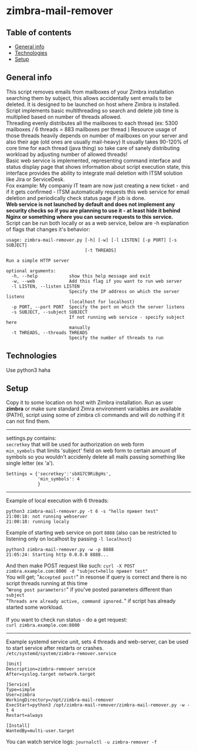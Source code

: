 # zimbra-mail-remover
## Table of contents
* [General info](#general-info)
* [Technologies](#technologies)
* [Setup](#setup)

## General info
This script removes emails from mailboxes of your Zimbra installation searching them by subject, this allows accidentally sent emails to be deleted.
It is designed to be launched on host where Zimbra is installed.
<br>
Script implements basic multithreading so search and delete job time is multiplied based on number of threads allowed.
<br>
Threading evenly distributes all the mailboxes to each thread (ex: 5300 mailboxes / 6 threads = 883 mailboxes per thread ) 
Resource usage of those threads heavily depends on number of mailboxes on your server and also their age (old ones are usually mail-heavy)
It usually takes 90-120% of core time for each thread (java thing) so take care of sanely distributing workload by adjusting number of allowed threads!
<br>
Basic web service is implemented, representing command interface and status display page that shows information about script execution state, this interface provides the ability to integrate mail deletion with ITSM solution like Jira or ServiceDesk. 
<br>
Fox example: My companiy IT team are now just creating a new ticket - and if it gets confirmed - ITSM automatically requests this web service for email deletion and periodically check status page if job is done.
<br>
**Web service is not launched by default and does not implement any security checks so if you are planning to use it - at least hide it behind Nginx or something where you can secure requests to this service.**
<br>
Script can be run both locally or as a web service, below are -h explanation of flags that changes it's behavior:

```
usage: zimbra-mail-remover.py [-h] [-w] [-l LISTEN] [-p PORT] [-s SUBJECT]
                              [-t THREADS]

Run a simple HTTP server

optional arguments:
  -h, --help            show this help message and exit
  -w, --web             Add this flag if you want to run web server
  -l LISTEN, --listen LISTEN
                        Specify the IP address on which the server listens
                        (localhost for localhost)
  -p PORT, --port PORT  Specify the port on which the server listens
  -s SUBJECT, --subject SUBJECT
                        If not running web service - specify subject here
                        manually
  -t THREADS, --threads THREADS
                        Specify the number of threads to run
```

 
	
## Technologies
Use python3 haha
	
## Setup
Copy it to some location on host with Zimbra installation.
Run as user **zimbra** or make sure standard Zimra environment variables are available (PATH), script using some of zimbra cli commands and will do nothing if it can not find them.

---
settings.py
contains:      
`secretkey` that will be used for authorization on web form   
`min_symbols` that limits 'subject' field on web form to certain amount of symbols so you wouldn't accidenly delete all mails passing something like single letter (ex 'a').
```
Settings = {'secretkey':'sbXG7C9RiBgHs',
            'min_symbols': 4
            }
```
---
Example of local execution with 6 threads:
```
python3 zimbra-mail-remover.py -t 6 -s "hello привет test"
21:00:18: not running webserver
21:00:18: running localy
```
Example of starting web service on port `8888` (also can be restricted to listening only on localhost by passing `-l localhost`)
```
python3 zimbra-mail-remover.py -w -p 8888
21:05:24: Starting http 0.0.0.0 8888...
```
And then make POST request like such: `curl -X POST zimbra.example.com:8000 -d "subject=hello привет test"`<br>
You will get; "`Accepted post!`" in resonse if query is correct and there is no script threads running at this time<br>
"`Wrong post parameters!`" if you've posted parameters different than `subject` <br>
"`Threads are already active, command ignored.`" if script has already started some workload.<br>
<br>
If you want to check run status - do a get request:   
`curl zimbra.example.com:8000`

---
Example systemd service unit, sets 4 threads and web-server, can be used to start service after restarts or crashes.   
`/etc/systemd/system/zimbra-remover.service`   
```
[Unit]
Description=zimbra-remover service
After=syslog.target network.target

[Service]
Type=simple
User=zimbra
WorkingDirectory=/opt/zimbra-mail-remover
ExecStart=python3 /opt/zimbra-mail-remover/zimbra-mail-remover.py -w -t 4
Restart=always

[Install]
WantedBy=multi-user.target
```

You can watch service logs: `journalctl -u zimbra-remover -f`   
